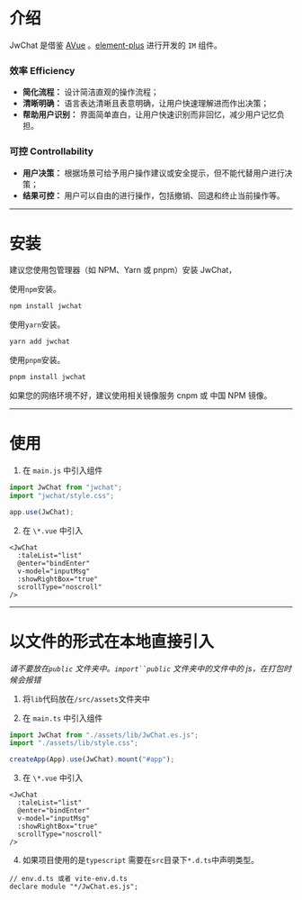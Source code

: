 <!--
 * @Author       : Bian <389701057@qq.com>
 * @Date         : 2022-10-20 23:42:28
 * @LastEditors  : Bian <389701057@qq.com>
 * @LastEditTime : 2022-10-20 23:54:34
 * @FilePath     : \src\pages\index.md
 * @Description  : 主页
 * Copyright (c) 2022 by Bian <389701057@qq.com>, All Rights Reserved.
-->

# 介绍

JwChat 是借鉴 [AVue](https://avuejs.com/) 。[element-plus](https://element-plus.gitee.io/zh-CN/) 进行开发的 `IM` 组件。

### 效率 Efficiency

- **简化流程：** 设计简洁直观的操作流程；
- **清晰明确：** 语言表达清晰且表意明确，让用户快速理解进而作出决策；
- **帮助用户识别：** 界面简单直白，让用户快速识别而非回忆，减少用户记忆负担。

### 可控 Controllability

- **用户决策：** 根据场景可给予用户操作建议或安全提示，但不能代替用户进行决策；
- **结果可控：** 用户可以自由的进行操作，包括撤销、回退和终止当前操作等。

---

# 安装

建议您使用包管理器（如 NPM、Yarn 或 pnpm）安装 JwChat，

使用`npm`安装。

```bash
npm install jwchat
```

使用`yarn`安装。

```bash
yarn add jwchat
```

使用`pnpm`安装。

```bash
pnpm install jwchat
```

如果您的网络环境不好，建议使用相关镜像服务 cnpm 或 中国 NPM 镜像。

---

# 使用

1. 在 `main.js` 中引入组件

```js
import JwChat from "jwchat";
import "jwchat/style.css";

app.use(JwChat);
```

2. 在 `\*.vue` 中引入

```vue
<JwChat
  :taleList="list"
  @enter="bindEnter"
  v-model="inputMsg"
  :showRightBox="true"
  scrollType="noscroll"
/>
```

---

# 以文件的形式在本地直接引入

_请不要放在`public` 文件夹中。` import``public ` 文件夹中的文件中的 js，在打包时候会报错_

1. 将`lib`代码放在`/src/assets`文件夹中

2. 在 `main.ts` 中引入组件

```js
import JwChat from "./assets/lib/JwChat.es.js";
import "./assets/lib/style.css";

createApp(App).use(JwChat).mount("#app");
```

3. 在 `\*.vue` 中引入

```vue
<JwChat
  :taleList="list"
  @enter="bindEnter"
  v-model="inputMsg"
  :showRightBox="true"
  scrollType="noscroll"
/>
```

4. 如果项目使用的是`typescript` 需要在`src`目录下`*.d.ts`中声明类型。

```
// env.d.ts 或者 vite-env.d.ts
declare module "*/JwChat.es.js";
```
